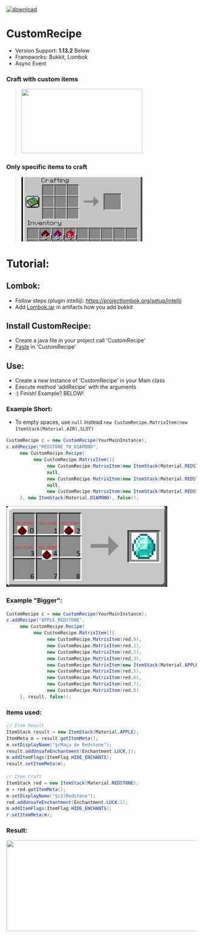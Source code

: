 [![download](https://img.shields.io/badge/download-java-green)](https://github.com/Nonopichy/CustomRecipe/blob/main/CustomRecipe.java)
# CustomRecipe
* Version Support: **1.13.2** Below
* Frameworks: Bukkit, Lombok
* Async Event

### Craft with custom items
> <img src="img/gif2.gif" width="320" height="170">

### Only specific items to craft
> <img src="img/gif1.gif" width="320" height="170" >

# Tutorial:
## Lombok:
- Follow steps (plugin intellij): https://projectlombok.org/setup/intellij
- Add [Lombok.jar](https://projectlombok.org/downloads/lombok.jar) in artifacts how you add bukkit
## Install CustomRecipe:
- Create a java file in your project call 'CustomRecipe'
- [Paste](https://github.com/Nonopichy/CustomRecipe/blob/main/CustomRecipe.java) in 'CustomRecipe'
## Use:
- Create a new instance of 'CustomRecipe' in your Main class
- Execute method 'addRecipe' with the arguments
- :) Finish! Example? BELOW!

### Example Short:

- To empty spaces, use ```null``` instead ```new CustomRecipe.MatrixItem(new ItemStack(Material.AIR),SLOT)```
```java
CustomRecipe c = new CustomRecipe(YourMainInstance);
c.addRecipe("REDSTONE_TO_DIAMOND",
     new CustomRecipe.Recipe(
          new CustomRecipe.MatrixItem[]{
               new CustomRecipe.MatrixItem(new ItemStack(Material.REDSTONE),0),
               null,
               new CustomRecipe.MatrixItem(new ItemStack(Material.REDSTONE),2),
               null,
               new CustomRecipe.MatrixItem(new ItemStack(Material.REDSTONE),4)
     }, new ItemStack(Material.DIAMOND), false));
```

<img src="img/matrix_example.png" width="426" height="213" >

### Example "Bigger":

```java
CustomRecipe c = new CustomRecipe(YourMainInstance);
c.addRecipe("APPLE_REDSTONE",
     new CustomRecipe.Recipe(
          new CustomRecipe.MatrixItem[]{
               new CustomRecipe.MatrixItem(red,0),
               new CustomRecipe.MatrixItem(red,1),
               new CustomRecipe.MatrixItem(red,2),
               new CustomRecipe.MatrixItem(red,3),
               new CustomRecipe.MatrixItem(new ItemStack(Material.APPLE),4),
               new CustomRecipe.MatrixItem(red,5),
               new CustomRecipe.MatrixItem(red,6),
               new CustomRecipe.MatrixItem(red,7),
               new CustomRecipe.MatrixItem(red,8)
     }, result, false));
```

### Items used:

```java
// Item Result
ItemStack result = new ItemStack(Material.APPLE);
ItemMeta m = result.getItemMeta();
m.setDisplayName("§cMaça de Redstone");
result.addUnsafeEnchantment(Enchantment.LUCK,1);
m.addItemFlags(ItemFlag.HIDE_ENCHANTS);
result.setItemMeta(m);

// Item Craft
ItemStack red = new ItemStack(Material.REDSTONE);
m = red.getItemMeta();
m.setDisplayName("§c§lRedstone");
red.addUnsafeEnchantment(Enchantment.LUCK,1);
m.addItemFlags(ItemFlag.HIDE_ENCHANTS);
r.setItemMeta(m);
```

### Result:

<img src="https://user-images.githubusercontent.com/68911691/141708122-952daa07-f8dc-4b80-92e6-335b915587bc.png" width="520" height="240" >

